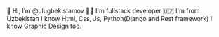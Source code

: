 👋 Hi, I’m @ulugbekistamov
🧑‍💻 I'm fullstack developer
🇺🇿 I'm from Uzbekistan
I know Html, Css, Js, Python(Django and Rest framework)
I know Graphic Design too. 
